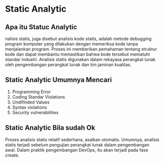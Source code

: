 # Static Analytic

## Apa itu Statuc Analytic
nalisis statis, juga disebut analisis kode statis, adalah metode debugging program komputer yang dilakukan dengan memeriksa kode tanpa menjalankan program. Proses ini memberikan pemahaman tentang struktur kode dan dapat membantu memastikan bahwa kode tersebut mematuhi standar industri. Analisis statis digunakan dalam rekayasa perangkat lunak oleh pengembangan perangkat lunak dan tim jaminan kualitas.

## Static Analytic Umumnya Mencari
1. Programming Error
2. Coding Standar Violations
3. Undifinded Values
4. Syntax violations
5. Security vulnerabilities

## Static Analytic Bila sudah Ok
Proses analisis statis relatif sederhana, asalkan otomatis. Umumnya, analisis statis terjadi sebelum pengujian perangkat lunak dalam pengembangan awal. Dalam praktik pengembangan DevOps, itu akan terjadi pada fase create.